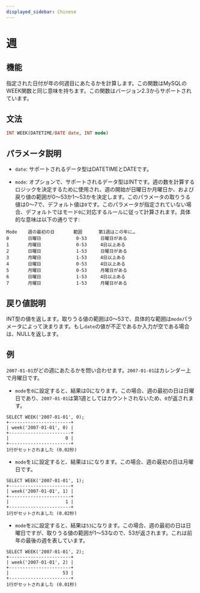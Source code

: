 ```yaml
---
displayed_sidebar: Chinese
---
```


# 週

## 機能

指定された日付が年の何週目にあたるかを計算します。この関数はMySQLのWEEK関数と同じ意味を持ちます。この関数はバージョン2.3からサポートされています。

## 文法

```sql
INT WEEK(DATETIME/DATE date, INT mode)
```

## パラメータ説明

- `date`: サポートされるデータ型はDATETIMEとDATEです。

- `mode`: オプションで、サポートされるデータ型はINTです。週の数を計算するロジックを決定するために使用され、週の開始が日曜日か月曜日か、および戻り値の範囲が0〜53か1〜53かを決定します。このパラメータの取りうる値は0〜7で、デフォルト値は`0`です。このパラメータが指定されていない場合、デフォルトではモード`0`に対応するルールに従って計算されます。具体的な意味は以下の通りです:

```Plain Text
Mode    週の最初の日       範囲      第1週はこの年に…
0       日曜日             0-53     日曜日がある
1       月曜日             0-53     4日以上ある
2       日曜日             1-53     日曜日がある
3       月曜日             1-53     4日以上ある
4       日曜日             0-53     4日以上ある
5       月曜日             0-53     月曜日がある
6       日曜日             1-53     4日以上ある
7       月曜日             1-53     月曜日がある
```

## 戻り値説明

INT型の値を返します。取りうる値の範囲は0〜53で、具体的な範囲は`mode`パラメータによって決まります。もし`date`の値が不正であるか入力が空である場合は、NULLを返します。

## 例

`2007-01-01`がどの週にあたるかを問い合わせます。`2007-01-01`はカレンダー上で月曜日です。

- `mode`を`0`に設定すると、結果は0になります。この場合、週の最初の日は日曜日であり、`2007-01-01`は第1週としてはカウントされないため、`0`が返されます。

```Plain Text
SELECT WEEK('2007-01-01', 0);
+-----------------------+
| week('2007-01-01', 0) |
+-----------------------+
|                     0 |
+-----------------------+
1行がセットされました (0.02秒)
```

- `mode`を`1`に設定すると、結果は`1`になります。この場合、週の最初の日は月曜日です。

```Plain Text
SELECT WEEK('2007-01-01', 1);
+-----------------------+
| week('2007-01-01', 1) |
+-----------------------+
|                     1 |
+-----------------------+
1行がセットされました (0.02秒)
```

- `mode`を`2`に設定すると、結果は`53`になります。この場合、週の最初の日は日曜日ですが、取りうる値の範囲が1〜53なので、53が返されます。これは前年の最後の週を表しています。

```Plain Text
SELECT WEEK('2007-01-01', 2);
+-----------------------+
| week('2007-01-01', 2) |
+-----------------------+
|                    53 |
+-----------------------+
1行がセットされました (0.01秒)
```
